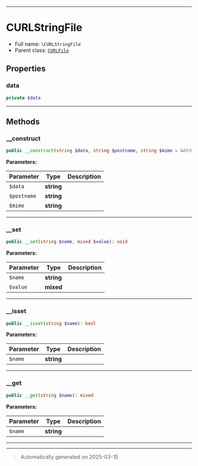 ***

# CURLStringFile





* Full name: `\CURLStringFile`
* Parent class: [`CURLFile`](./CURLFile.md)



## Properties


### data



```php
private $data
```






***

## Methods


### __construct



```php
public __construct(string $data, string $postname, string $mime = &#039;application/octet-stream&#039;): mixed
```








**Parameters:**

| Parameter | Type | Description |
|-----------|------|-------------|
| `$data` | **string** |  |
| `$postname` | **string** |  |
| `$mime` | **string** |  |





***

### __set



```php
public __set(string $name, mixed $value): void
```








**Parameters:**

| Parameter | Type | Description |
|-----------|------|-------------|
| `$name` | **string** |  |
| `$value` | **mixed** |  |





***

### __isset



```php
public __isset(string $name): bool
```








**Parameters:**

| Parameter | Type | Description |
|-----------|------|-------------|
| `$name` | **string** |  |





***

### __get



```php
public __get(string $name): mixed
```








**Parameters:**

| Parameter | Type | Description |
|-----------|------|-------------|
| `$name` | **string** |  |





***


***
> Automatically generated on 2025-03-15
